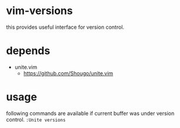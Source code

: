 # vim-versions
this provides useful interface for version control.

# depends
- unite.vim
  - https://github.com/Shougo/unite.vim

# usage
following commands are available if current buffer was under version control.
```:Unite versions```

